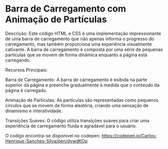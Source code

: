 # Barra de Carregamento com Animação de Partículas

Descrição:
Este código HTML e CSS é uma implementação impressionante de uma barra de carregamento que não apenas informa o progresso do carregamento, mas também proporciona uma experiência visualmente cativante. A barra de carregamento é composta por uma série de pequenas partículas que se movem de forma dinâmica enquanto a página está carregando.

Recursos Principais:

Barra de Carregamento: A barra de carregamento é exibida na parte superior da página e preenche gradualmente à medida que o conteúdo da página é carregado.

Animação de Partículas: As partículas são representadas como pequenos círculos que se movem de forma aleatória, criando uma sensação de dinamismo e interatividade.

Transições Suaves: O código utiliza transições suaves para criar uma experiência de carregamento fluida e agradável para o usuário.

O codigo encontra-se disponivel no codepen: https://codepen.io/Carlos-Henrique-Sanches-Silva/pen/dywdKOp
